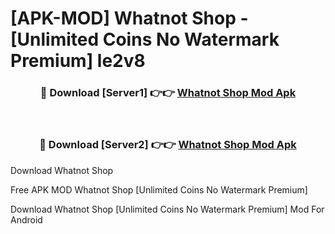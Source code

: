 # [APK-MOD] Whatnot  Shop - [Unlimited Coins No Watermark Premium] le2v8



<div align="center">
<h3>🔴 Download [Server1] 👉👉 <a href="https://momento.my/?title=Whatnot__Shop">Whatnot  Shop Mod Apk</a></h3><br>

<h3>🔴 Download [Server2] 👉👉 <a href="https://momento.my/?title=Whatnot__Shop">Whatnot  Shop Mod Apk</a></h3>
</div>



Download Whatnot  Shop 

Free APK MOD Whatnot  Shop [Unlimited Coins No Watermark Premium]

Download Whatnot  Shop [Unlimited Coins No Watermark Premium] Mod For Android
